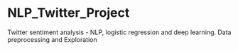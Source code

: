 # NLP_Twitter_Project
Twitter sentiment analysis -  NLP, logistic regression and deep learning. Data preprocessing and Exploration
